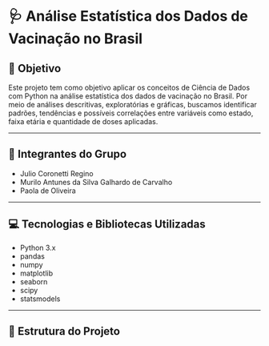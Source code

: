# 🩺 Análise Estatística dos Dados de Vacinação no Brasil

## 🎯 Objetivo

Este projeto tem como objetivo aplicar os conceitos de Ciência de Dados com Python na análise estatística dos dados de vacinação no Brasil. Por meio de análises descritivas, exploratórias e gráficas, buscamos identificar padrões, tendências e possíveis correlações entre variáveis como estado, faixa etária e quantidade de doses aplicadas.

---

## 👥 Integrantes do Grupo

- Julio Coronetti Regino  
- Murilo Antunes da Silva Galhardo de Carvalho  
- Paola de Oliveira  

---

## 💻 Tecnologias e Bibliotecas Utilizadas

- Python 3.x  
- pandas  
- numpy  
- matplotlib  
- seaborn  
- scipy  
- statsmodels  

---

## 📁 Estrutura do Projeto

